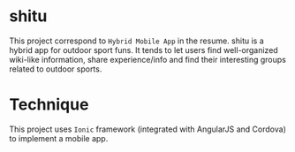 # shitu
This project correspond to `Hybrid Mobile App` in the resume. shitu is a hybrid app for outdoor sport funs. It tends to let users find well-organized wiki-like information, share experience/info and find their interesting groups related to outdoor sports.
# Technique
This project uses `Ionic` framework (integrated with AngularJS and Cordova) to implement a mobile app.

